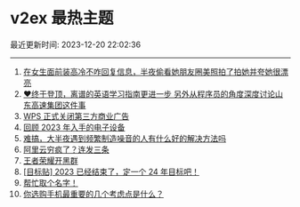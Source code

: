 # v2ex 最热主题

最近更新时间: 2023-12-20 22:02:36

--- 
1. [在女生面前装高冷不咋回复信息，半夜偷看她朋友圈美照拍了拍她并夸她很漂亮](https://www.v2ex.com/t/1001821) 
2. [❤终于登顶，离谱的英语学习指南更进一步 另外从程序员的角度深度讨论山东高速集团这件事](https://www.v2ex.com/t/1001842) 
3. [WPS 正式关闭第三方商业广告](https://www.v2ex.com/t/1001833) 
4. [回顾 2023 年入手的电子设备](https://www.v2ex.com/t/1001834) 
5. [难搞，大半夜遇到频繁制造噪音的人有什么好的解决方法吗](https://www.v2ex.com/t/1001838) 
6. [阿里云穷疯了？连发三条](https://www.v2ex.com/t/1001855) 
7. [王者荣耀开黑群](https://www.v2ex.com/t/1001826) 
8. [[目标贴] 2023 已经结束了，定一个 24 年目标吧！](https://www.v2ex.com/t/1001902) 
9. [帮忙取个名字！](https://www.v2ex.com/t/1001957) 
10. [你选购手机最重要的几个考虑点是什么？](https://www.v2ex.com/t/1001895) 
